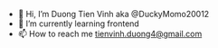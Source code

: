 - 👋 Hi, I’m Duong Tien Vinh aka @DuckyMomo20012
- 🌱 I’m currently learning frontend
- 📫 How to reach me tienvinh.duong4@gmail.com
